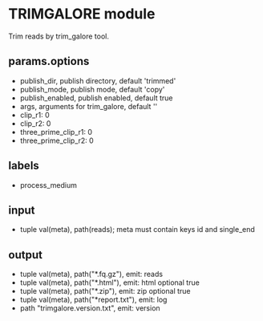 # TRIMGALORE module

Trim reads by trim_galore tool.

## params.options

- publish_dir, publish directory, default 'trimmed'
- publish_mode, publish mode, default 'copy'
- publish_enabled, publish enabled, default true
- args, arguments for trim_galore, default ''
- clip_r1: 0
- clip_r2: 0
- three_prime_clip_r1: 0
- three_prime_clip_r2: 0

## labels

- process_medium

## input

- tuple val(meta), path(reads); meta must contain keys id and single_end

## output

- tuple val(meta), path("*.fq.gz"), emit: reads
- tuple val(meta), path("*.html"), emit: html optional true
- tuple val(meta), path("*.zip"), emit: zip optional true
- tuple val(meta), path("*report.txt"), emit: log
- path "trimgalore.version.txt", emit: version
